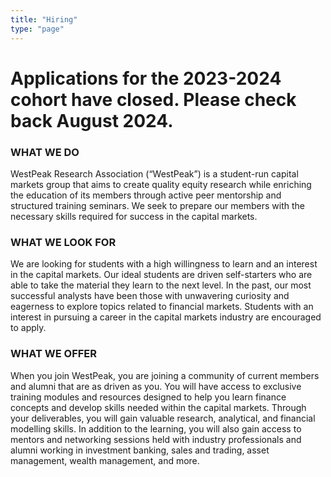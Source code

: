 ```yaml
---
title: "Hiring"
type: "page"
---
```


# Applications for the 2023-2024 cohort have closed. Please check back August 2024.

### WHAT WE DO

WestPeak Research Association (“WestPeak”) is a student-run capital markets group that aims to create quality equity research while enriching the education of its members through active peer mentorship and structured training seminars. We seek to prepare our members with the necessary skills required for success in the capital markets.
​

### WHAT WE LOOK FOR

We are looking for students with a high willingness to learn and an interest in the capital markets. Our ideal students are driven self-starters who are able to take the material they learn to the next level. In the past, our most successful analysts have been those with unwavering curiosity and eagerness to explore topics related to financial markets. Students with an interest in pursuing a career in the capital markets industry are encouraged to apply.
​

### WHAT WE OFFER

When you join WestPeak, you are joining a community of current members and alumni that are as driven as you. You will have access to exclusive training modules and resources designed to help you learn finance concepts and develop skills needed within the capital markets. Through your deliverables, you will gain valuable research, analytical, and financial modelling skills. In addition to the learning, you will also gain access to mentors and networking sessions held with industry professionals and alumni working in investment banking, sales and trading, asset management, wealth management, and more.
